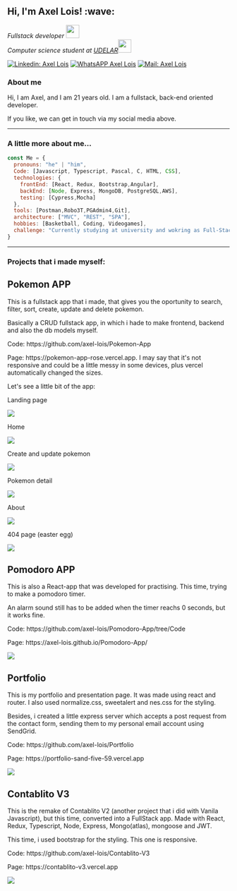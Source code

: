 <h2> Hi, I'm Axel Lois! :wave: </h2>
<p><em>Fullstack developer <img src="https://media.giphy.com/media/fYSnHlufseco8Fh93Z/giphy.gif" width="30"></br> Computer science student at  <a href="https://www.fing.edu.uy">UDELAR</a><img src="https://media.giphy.com/media/WUlplcMpOCEmTGBtBW/giphy.gif" width="30"> 
</em></p>

[![Linkedin: Axel Lois](https://img.shields.io/badge/-Linkedin-blue?style=flat-square&logo=Linkedin&logoColor=white&link=https://www.linkedin.com/in/axel-lois-740ba392/)](https://www.linkedin.com/in/axel-lois-dev/)
[![WhatsAPP Axel Lois](https://img.shields.io/badge/-WhatsApp-darkgreen?style=flat-square&logo=Whatsapp&logoColor=white&link=https://api.whatsapp.com/send/?phone=59891372662&text&app_absent=0)](https://api.whatsapp.com/send/?phone=59891372662&text&app_absent=0)
[![Mail: Axel Lois](https://img.shields.io/badge/-Mail-red?style=flat-square&logo=Gmail&logoColor=white&link=mailto:axel9034@hotmail.com)](mailto:axel9034@hotmail.com)

### About me
<p>Hi, I am Axel, and I am 21 years old. I am a fullstack, back-end oriented developer.</p>
<p> If you like, we can get in touch via my social media above.</p>
<hr>

###  A little more about me...  

```javascript
const Me = {
  pronouns: "he" | "him",
  Code: [Javascript, Typescript, Pascal, C, HTML, CSS],
  technologies: {
    frontEnd: [React, Redux, Bootstrap,Angular],
    backEnd: [Node, Express, MongoDB, PostgreSQL,AWS],
    testing: [Cypress,Mocha]
  },
  tools: [Postman,Robo3T,PGAdmin4,Git],
  architecture: ["MVC", "REST", "SPA"],
  hobbies: [Basketball, Coding, Videogames],
  challenge: "Currently studying at university and wokring as Full-Stack engineer"
}
```
<hr>

### Projects that i made myself: 

<h2> Pokemon APP </h2>
<p> This is a fullstack app that i made, that gives you the oportunity to search, filter, sort, create, update and delete pokemon. </p>
<p> Basically a CRUD fullstack app, in which i hade to make frontend, backend and also the db models myself. </p>
<p> Code: https://github.com/axel-lois/Pokemon-App </p>
<p> Page: https://pokemon-app-rose.vercel.app. I may say that it's not responsive and could be a little messy in some devices, plus vercel automatically changed the sizes.  </p>
<p>Let's see a little bit of the app: </p>

<p> Landing page </p>
<img src='https://user-images.githubusercontent.com/82421661/157132994-f95295c7-35c8-4663-877b-c4b19a9c93af.png'>
<p> Home </p>
<img src='https://user-images.githubusercontent.com/82421661/157132300-f24ac194-7b2c-493f-a17e-c1b1fe8e706c.png'>
<p> Create and update pokemon </p>
<img src='https://user-images.githubusercontent.com/82421661/157132631-d0d0564b-da69-46e6-b3ef-a884a8575de3.png'>
<p> Pokemon detail </p>
<img src='https://user-images.githubusercontent.com/82421661/157132763-49c971dc-b6c6-4476-b0b3-61d616d149f9.png'>
<p> About </p>
<img src='https://user-images.githubusercontent.com/82421661/157132852-7e1cf9fb-30c3-439c-9b7c-16a5b64268d3.png'>
<p> 404 page (easter egg) </p>
<img src='https://user-images.githubusercontent.com/82421661/157133084-5d27007a-9b21-4bb1-9164-6366f142dc03.png'>

<h2>Pomodoro APP</h2>
<p> This is also a React-app that was developed for practising. This time, trying to make a pomodoro timer. </p>
<p> An alarm sound still has to be added when the timer reachs 0 seconds, but it works fine. </p>
<p> Code: https://github.com/axel-lois/Pomodoro-App/tree/Code </p>
<p> Page: https://axel-lois.github.io/Pomodoro-App/ </p>
<img src='https://user-images.githubusercontent.com/82421661/157135671-3870e393-764b-4e83-aef8-cfe00845dfe9.png'>

<h2>Portfolio</h2>
<p> This is my portfolio and presentation page. It was made using react and router. I also used normalize.css, sweetalert and nes.css for the styling. </p>
<p>Besides, i created a little express server which accepts a post request from the contact form, sending them to my personal email account using SendGrid.</p>
<p> Code: https://github.com/axel-lois/Portfolio</p>
<p> Page: https://portfolio-sand-five-59.vercel.app</p>
<img src='https://user-images.githubusercontent.com/82421661/157769612-6664790e-d893-42a8-9839-21d10a49bc8c.png'>

<h2> Contablito V3 </h2>
<p> This is the remake of Contablito V2 (another project that i did with Vanila Javascript), but this time, converted into a FullStack app. Made with React, Redux, Typescript, Node, Express, Mongo(atlas), mongoose and JWT.  </p>
<p> This time, i used bootstrap for the styling. This one is responsive. </p>
<p> Code: https://github.com/axel-lois/Contablito-V3 </p>
<p> Page: https://contablito-v3.vercel.app</p>
<img src='https://user-images.githubusercontent.com/82421661/159184688-eba6eade-48c6-429f-b538-09b4890e4abc.png'>

